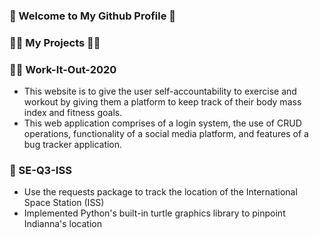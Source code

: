 ### 🤩 Welcome to My Github Profile 🤩


### 👨‍💻 My Projects 👨‍💻



### 🏋️‍♂️ Work-It-Out-2020 
 - This website is to give the user self-accountability to exercise and workout by giving them a platform to keep track of their body mass index and fitness goals.
 - This web application comprises of a login system, the use of CRUD operations, functionality of a social media platform, and features of a bug tracker application.
### 🔭 SE-Q3-ISS
 - Use the requests package to track the location of the International Space Station (ISS)
 - Implemented Python's built-in turtle graphics library to pinpoint Indianna's location
